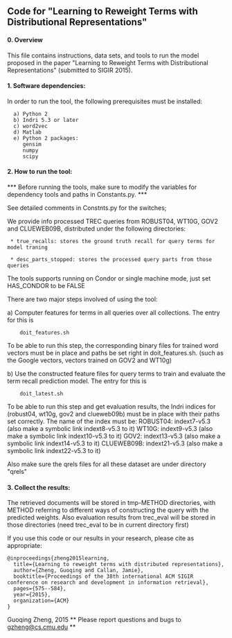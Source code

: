 ## Code for "Learning to Reweight Terms with Distributional Representations"

#### 0. Overview

   This file contains instructions, data sets, and tools to run the
   model proposed in the paper "Learning to Reweight Terms with
   Distributional Representations" (submitted to SIGIR 2015).

#### 1. Software dependencies:
   
   In order to run the tool, the following prerequisites must be
      installed: 

      a) Python 2 
      b) Indri 5.3 or later 
      c) word2vec 
      d) Matlab 
      e) Python 2 packages:
         gensim
         numpy
         scipy


#### 2. How to run the tool:

   *** Before running the tools, make sure to modify the variables for
   dependency tools and paths in Constants.py. ***

   See detailed comments in Constnts.py for the switches;

   We provide info processed TREC queries from ROBUST04, WT10G, GOV2
   and CLUEWEB09B, distributed under the following directories:

     * true_recalls: stores the ground truth recall for query terms for model traning

     * desc_parts_stopped: stores the processed query parts from those queries

   The tools supports running on Condor or single machine mode, just
   set HAS_CONDOR to be FALSE

   There are two major steps involved of using the tool:
   
   a) Computer features for terms in all queries over all
   collections. The entry for this is
   
        doit_features.sh

   To be able to run this step, the corresponding binary files for
   trained word vectors must be in place and paths be set right in
   doit_features.sh. (such as the Google vectors, vectors trained on
   GOV2 and WT10g)

   b) Use the constructed feature files for query terms to train and
   evaluate the term recall prediction model. The entry for this is
      
        doit_latest.sh

   To be able to run this step and get evaluation results, the Indri
   indices for (robust04, wt10g, gov2 and clueweb09b) must be in place
   with their paths set correctly. The name of the index must be:
        ROBUST04:   indext7-v5.3  (also make a symbolic link indext8-v5.3 to it)
        WT10G:      indext9-v5.3  (also make a symbolic link indext10-v5.3 to it)
        GOV2:       indext13-v5.3 (also make a symbolic link indext14-v5.3 to it)
        CLUEWEB09B: indext21-v5.3 (also make a symbolic link indext22-v5.3 to it)
   
   Also make sure the qrels files for all these dataset are under directory "qrels"        

#### 3. Collect the results:
   
   The retrieved documents will be stored in tmp-METHOD directories,
   with METHOD referring to different ways of constructing the query
   with the predicted weights. Also evaluation results from trec_eval
   will be stored in those directories (need trec_eval to be in current
   directory first)


If you use this code or our results in your research, please cite as appropriate:

```
@inproceedings{zheng2015learning,
  title={Learning to reweight terms with distributed representations},
  author={Zheng, Guoqing and Callan, Jamie},
  booktitle={Proceedings of the 38th international ACM SIGIR conference on research and development in information retrieval},
  pages={575--584},
  year={2015},
  organization={ACM}
}
```

Guoqing Zheng, 2015
** Please report questions and bugs to gzheng@cs.cmu.edu **

